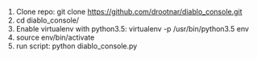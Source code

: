 1. Clone repo: git clone https://github.com/drootnar/diablo_console.git
2. cd diablo_console/
3. Enable virtualenv with python3.5: virtualenv -p /usr/bin/python3.5 env
4. source env/bin/activate
5. run script: python diablo_console.py
